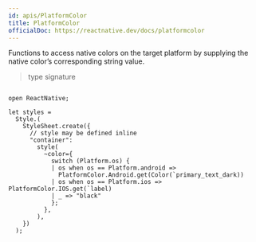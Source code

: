 ```yaml
---
id: apis/PlatformColor
title: PlatformColor
officialDoc: https://reactnative.dev/docs/platformcolor
---
```


Functions to access native colors on the target platform by supplying the native color’s corresponding string value.

> type signature

```

```

```reason
open ReactNative;

let styles =
  Style.(
    StyleSheet.create({
      // style may be defined inline
      "container":
        style(
          ~color={
            switch (Platform.os) {
            | os when os == Platform.android =>
              PlatformColor.Android.get(Color(`primary_text_dark))
            | os when os == Platform.ios => PlatformColor.IOS.get(`label)
            | _ => "black"
            };
          },
        ),
    })
  );
```

